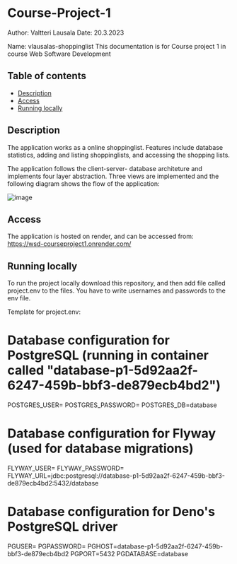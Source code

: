 # Course-Project-1
Author: Valtteri Lausala
Date: 20.3.2023 

Name: vlausalas-shoppinglist
This documentation is for Course project 1 in course Web Software Development

## Table of contents

- [Description](#Description)
- [Access](#Access)
- [Running locally](#Offline)


## Description

The application works as a online shoppinglist. Features include database statistics, adding and listing shoppinglists, and accessing the shopping lists.

The application follows the client-server- database architeture and implements four layer abstraction. Three views are implemented and the following diagram shows the flow of the application: 


![image](https://user-images.githubusercontent.com/65358249/226315253-294f57e6-b327-40ea-a1aa-afbdecd3b981.png)



## Access

The application is hosted on render, and can be accessed from: 
https://wsd-courseproject1.onrender.com/

## Running locally

To run the project locally download this repository, and then add file called project.env to the files. You have to write usernames and passwords to the env file.

Template for project.env:

# Database configuration for PostgreSQL (running in container called "database-p1-5d92aa2f-6247-459b-bbf3-de879ecb4bd2")
POSTGRES_USER=
POSTGRES_PASSWORD=
POSTGRES_DB=database

# Database configuration for Flyway (used for database migrations)
FLYWAY_USER=
FLYWAY_PASSWORD=
FLYWAY_URL=jdbc:postgresql://database-p1-5d92aa2f-6247-459b-bbf3-de879ecb4bd2:5432/database

# Database configuration for Deno's PostgreSQL driver
PGUSER=
PGPASSWORD=
PGHOST=database-p1-5d92aa2f-6247-459b-bbf3-de879ecb4bd2
PGPORT=5432
PGDATABASE=database


